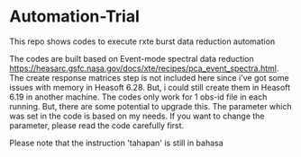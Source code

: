 # Automation-Trial
This repo shows codes to execute rxte burst data reduction automation

The codes are built based on Event-mode spectral data reduction https://heasarc.gsfc.nasa.gov/docs/xte/recipes/pca_event_spectra.html.
The create response matrices step is not included here since i've got some issues with memory in Heasoft 6.28. But, i could still create them in Heasoft 6.19 in another machine.
The codes only work for 1 obs-id file in each running. But, there are some potential to upgrade this.
The parameter which was set in the code is based on my needs. If you want to change the parameter, please read the code carefully first.

Please note that the instruction 'tahapan' is still in bahasa
